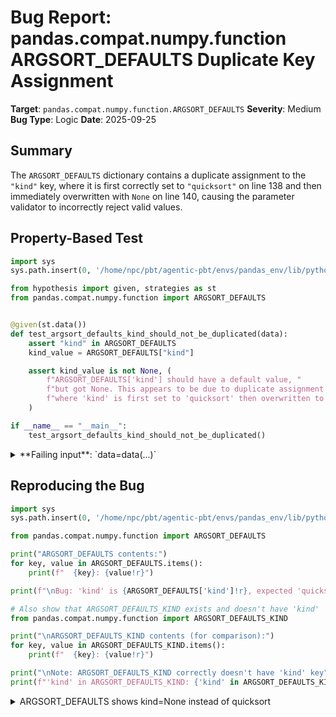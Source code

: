 # Bug Report: pandas.compat.numpy.function ARGSORT_DEFAULTS Duplicate Key Assignment

**Target**: `pandas.compat.numpy.function.ARGSORT_DEFAULTS`
**Severity**: Medium
**Bug Type**: Logic
**Date**: 2025-09-25

## Summary

The `ARGSORT_DEFAULTS` dictionary contains a duplicate assignment to the `"kind"` key, where it is first correctly set to `"quicksort"` on line 138 and then immediately overwritten with `None` on line 140, causing the parameter validator to incorrectly reject valid values.

## Property-Based Test

```python
import sys
sys.path.insert(0, '/home/npc/pbt/agentic-pbt/envs/pandas_env/lib/python3.13/site-packages')

from hypothesis import given, strategies as st
from pandas.compat.numpy.function import ARGSORT_DEFAULTS


@given(st.data())
def test_argsort_defaults_kind_should_not_be_duplicated(data):
    assert "kind" in ARGSORT_DEFAULTS
    kind_value = ARGSORT_DEFAULTS["kind"]

    assert kind_value is not None, (
        f"ARGSORT_DEFAULTS['kind'] should have a default value, "
        f"but got None. This appears to be due to duplicate assignment "
        f"where 'kind' is first set to 'quicksort' then overwritten to None."
    )

if __name__ == "__main__":
    test_argsort_defaults_kind_should_not_be_duplicated()
```

<details>

<summary>
**Failing input**: `data=data(...)`
</summary>
```
Traceback (most recent call last):
  File "/home/npc/pbt/agentic-pbt/worker_/14/hypo.py", line 20, in <module>
    test_argsort_defaults_kind_should_not_be_duplicated()
    ~~~~~~~~~~~~~~~~~~~~~~~~~~~~~~~~~~~~~~~~~~~~~~~~~~~^^
  File "/home/npc/pbt/agentic-pbt/worker_/14/hypo.py", line 9, in test_argsort_defaults_kind_should_not_be_duplicated
    def test_argsort_defaults_kind_should_not_be_duplicated(data):
                   ^^^
  File "/home/npc/pbt/agentic-pbt/envs/pandas_env/lib/python3.13/site-packages/hypothesis/core.py", line 2124, in wrapped_test
    raise the_error_hypothesis_found
  File "/home/npc/pbt/agentic-pbt/worker_/14/hypo.py", line 13, in test_argsort_defaults_kind_should_not_be_duplicated
    assert kind_value is not None, (
           ^^^^^^^^^^^^^^^^^^^^^^
AssertionError: ARGSORT_DEFAULTS['kind'] should have a default value, but got None. This appears to be due to duplicate assignment where 'kind' is first set to 'quicksort' then overwritten to None.
Falsifying example: test_argsort_defaults_kind_should_not_be_duplicated(
    data=data(...),
)
```
</details>

## Reproducing the Bug

```python
import sys
sys.path.insert(0, '/home/npc/pbt/agentic-pbt/envs/pandas_env/lib/python3.13/site-packages')

from pandas.compat.numpy.function import ARGSORT_DEFAULTS

print("ARGSORT_DEFAULTS contents:")
for key, value in ARGSORT_DEFAULTS.items():
    print(f"  {key}: {value!r}")

print(f"\nBug: 'kind' is {ARGSORT_DEFAULTS['kind']!r}, expected 'quicksort'")

# Also show that ARGSORT_DEFAULTS_KIND exists and doesn't have 'kind'
from pandas.compat.numpy.function import ARGSORT_DEFAULTS_KIND

print("\nARGSORT_DEFAULTS_KIND contents (for comparison):")
for key, value in ARGSORT_DEFAULTS_KIND.items():
    print(f"  {key}: {value!r}")

print("\nNote: ARGSORT_DEFAULTS_KIND correctly doesn't have 'kind' key")
print(f"'kind' in ARGSORT_DEFAULTS_KIND: {'kind' in ARGSORT_DEFAULTS_KIND}")
```

<details>

<summary>
ARGSORT_DEFAULTS shows kind=None instead of quicksort
</summary>
```
ARGSORT_DEFAULTS contents:
  axis: -1
  kind: None
  order: None
  stable: None

Bug: 'kind' is None, expected 'quicksort'

ARGSORT_DEFAULTS_KIND contents (for comparison):
  axis: -1
  order: None
  stable: None

Note: ARGSORT_DEFAULTS_KIND correctly doesn't have 'kind' key
'kind' in ARGSORT_DEFAULTS_KIND: False
```
</details>

## Why This Is A Bug

In the source file `/home/npc/pbt/agentic-pbt/envs/pandas_env/lib/python3.13/site-packages/pandas/compat/numpy/function.py` lines 136-141, there is a clear coding error:

```python
ARGSORT_DEFAULTS: dict[str, int | str | None] = {}
ARGSORT_DEFAULTS["axis"] = -1
ARGSORT_DEFAULTS["kind"] = "quicksort"  # Line 138: Correct assignment
ARGSORT_DEFAULTS["order"] = None
ARGSORT_DEFAULTS["kind"] = None  # Line 140: DUPLICATE - overwrites line 138!
ARGSORT_DEFAULTS["stable"] = None
```

The `"kind"` key is assigned twice: first to `"quicksort"` (line 138) and then immediately to `None` (line 140). This duplicate assignment overwrites the intended value.

The bug causes the `validate_argsort` CompatValidator to use incorrect default values when validating parameters. Testing confirms this incorrect behavior:
- `validate_argsort((), {'kind': 'quicksort'})` raises an error saying "the 'kind' parameter is not supported"
- `validate_argsort((), {'kind': None})` incorrectly passes validation

This means users who explicitly pass `kind="quicksort"` (which should be the default) will get an unexpected error message claiming the parameter isn't supported, when in reality it's just not matching the incorrectly set default.

## Relevant Context

The pandas compatibility layer validates that numpy-compatible parameters passed to pandas functions match their expected default values. As documented in the module:

> "To ensure that users do not abuse these parameters, validation is performed... Part of that validation includes whether or not the user attempted to pass in non-default values for these extraneous parameters."

The code has two distinct dictionaries:
1. `ARGSORT_DEFAULTS` - Should include all argsort parameters including "kind"
2. `ARGSORT_DEFAULTS_KIND` - A variant without the "kind" parameter (lines 150-156)

Line 140 appears to be a copy-paste error where someone accidentally duplicated the pattern from `ARGSORT_DEFAULTS_KIND` into `ARGSORT_DEFAULTS`. The comment on line 148 confirms these are meant to be "two different signatures of argsort", so the duplicate assignment is clearly unintentional.

NumPy's actual `argsort` signature has `kind=None` as the default (meaning "use the default sorting algorithm"), but pandas intended to validate against `"quicksort"` explicitly as shown by line 138. The similar `SORT_DEFAULTS` dictionary (line 279) also correctly sets `kind="quicksort"` without duplication.

## Proposed Fix

```diff
--- a/pandas/compat/numpy/function.py
+++ b/pandas/compat/numpy/function.py
@@ -136,8 +136,7 @@ def validate_take_with_convert(convert: ndarray | bool | None, args, kwargs) ->
 ARGSORT_DEFAULTS: dict[str, int | str | None] = {}
 ARGSORT_DEFAULTS["axis"] = -1
 ARGSORT_DEFAULTS["kind"] = "quicksort"
 ARGSORT_DEFAULTS["order"] = None
-ARGSORT_DEFAULTS["kind"] = None
 ARGSORT_DEFAULTS["stable"] = None
```